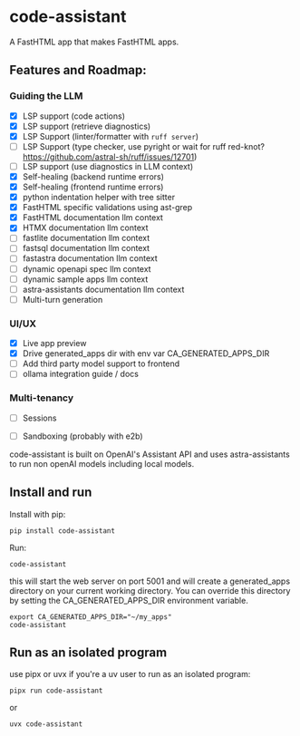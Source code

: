 # code-assistant

A FastHTML app that makes FastHTML apps.

## Features and Roadmap:

### Guiding the LLM
 - [X] LSP support (code actions)
 - [X] LSP support (retrieve diagnostics)
 - [X] LSP Support (linter/formatter with `ruff server`)
 - [ ] LSP Support (type checker, use pyright or wait for ruff red-knot? https://github.com/astral-sh/ruff/issues/12701)
 - [ ] LSP support (use diagnostics in LLM context)
 - [X] Self-healing (backend runtime errors)
 - [X] Self-healing (frontend runtime errors)
 - [X] python indentation helper with tree sitter
 - [X] FastHTML specific validations using ast-grep
 - [X] FastHTML documentation llm context
 - [X] HTMX documentation llm context
 - [ ] fastlite documentation llm context
 - [ ] fastsql documentation llm context
 - [ ] fastastra documentation llm context
 - [ ] dynamic openapi spec llm context
 - [ ] dynamic sample apps llm context
 - [ ] astra-assistants documentation llm context
 - [ ] Multi-turn generation

### UI/UX
 - [X] Live app preview
 - [X] Drive generated_apps dir with env var CA_GENERATED_APPS_DIR
 - [ ] Add third party model support to frontend
 - [ ] ollama integration guide / docs

 ### Multi-tenancy
 - [ ] Sessions
 - [ ] Sandboxing (probably with e2b)


code-assistant is built on OpenAI's Assistant API and uses astra-assistants to run non openAI models including local models.

## Install and run

Install with pip:

    pip install code-assistant

Run:

    code-assistant

this will start the web server on port 5001 and will create a generated_apps directory on your current working directory. You can override this directory by setting the CA_GENERATED_APPS_DIR environment variable.

    export CA_GENERATED_APPS_DIR="~/my_apps"
    code-assistant

## Run as an isolated program

use pipx or uvx if you're a uv user to run as an isolated program:

    pipx run code-assistant

or

    uvx code-assistant

